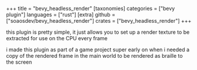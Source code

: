 +++
title = "bevy_headless_render"
[taxonomies]
categories = ["bevy plugin"]
languages = ["rust"]
[extra]
github = ["soaosdev/bevy_headless_render"]
crates = ["bevy_headless_render"]
+++

this plugin is pretty simple, it just allows you to set up a render texture to be extracted for use on the CPU every frame

i made this plugin as part of a game project super early on when i needed a copy of the rendered frame in the main world to be rendered as braille to the screen
